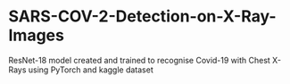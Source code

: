 # SARS-COV-2-Detection-on-X-Ray-Images
ResNet-18 model created and trained to recognise Covid-19 with Chest X-Rays using PyTorch and kaggle dataset
